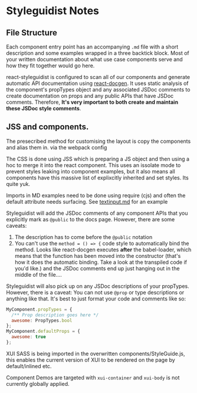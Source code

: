 # Styleguidist Notes

## File Structure

Each component entry point has an accompanying `.md` file with a short description and some examples wrapped in a three backtick block. Most of your written documentation about what use case components serve and how they fit together would go here.

react-styleguidist is configured to scan all of our components and generate automatic API documentation using [react-docgen](https://www.npmjs.com/package/react-docgen). It uses static analysis of the component's propTypes object and any associated JSDoc comments to create documentation on props and any public APIs that have JSDoc comments. Therefore, **It's very important to both create and maintain these JSDoc style comments**.

## JSS and components.

The presecribed method for customising the layout is copy the components and alias them in. via the webpack config

The CSS is done using JSS which is preparing a JS object and then using a hoc to merge it into the react component.
This uses an issolate mode to prevent styles leaking into component examples, but it also means all components have
this massive list of explixcitly inherited and set styles. Its quite yuk.

Imports in MD examples need to be done using require (cjs) and often the default attribute needs surfacing. See [textinput.md](/src/react/textinput.md) for an example

Styleguidist will add the JSDoc comments of any component APIs that you explicitly mark as `@public` to the docs page. However, there are some caveats:

1. The description has to come before the `@public` notation
2. You can't use the `method = () => {` code style to automatically bind the method. Looks like react-docgen executes **after** the babel-loader, which means that the function has been moved into the constructor (that's how it does the automatic binding. Take a look at the transpiled code if you'd like.) and the JSDoc comments end up just hanging out in the middle of the file....

Styleguidist will also pick up on any JSDoc descriptions of your propTypes. However, there is a caveat: You can not use `@prop` or type descriptions or anything like that. It's best to just format your code and comments like so:

```js
MyComponent.propTypes = {
  /** Prop description goes here */
  awesome: PropTypes.bool
};
MyComponent.defaultProps = {
  awesome: true
};
```

XUI SASS is being imported in the overwritten components/StyleGuide.js, this enables the current version of XUI to be rendered on the page by default/inlined etc.

Component Demos are targeted with `xui-container` and `xui-body` is not currently globally applied.
